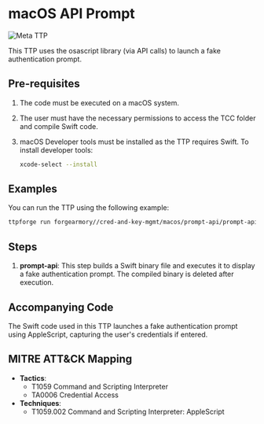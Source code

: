 # macOS API Prompt

![Meta TTP](https://img.shields.io/badge/Meta_TTP-blue)

This TTP uses the osascript library (via API calls) to launch a fake
authentication prompt.

## Pre-requisites

1. The code must be executed on a macOS system.
1. The user must have the necessary permissions to access the TCC folder and
   compile Swift code.
1. macOS Developer tools must be installed as the TTP requires Swift. To install
   developer tools:

   ```bash
   xcode-select --install
   ```

## Examples

You can run the TTP using the following example:

```bash
ttpforge run forgearmory//cred-and-key-mgmt/macos/prompt-api/prompt-api.yaml
```

## Steps

1. **prompt-api**: This step builds a Swift binary file and executes it to
   display a fake authentication prompt. The compiled binary is deleted after
   execution.

## Accompanying Code

The Swift code used in this TTP launches a fake authentication prompt using
AppleScript, capturing the user's credentials if entered.

## MITRE ATT&CK Mapping

- **Tactics**:
  - T1059 Command and Scripting Interpreter
  - TA0006 Credential Access
- **Techniques**:
  - T1059.002 Command and Scripting Interpreter: AppleScript
